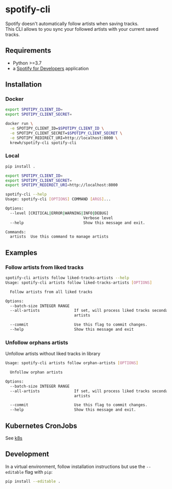 # spotify-cli

Spotify doesn't automatically follow artists when saving tracks.  
This CLI allows to you sync your followed artists with your current saved tracks.

## Requirements
* Python >=3.7
* a [Spotify for Developers](https://developer.spotify.com/) application

## Installation

### Docker

```bash
export SPOTIPY_CLIENT_ID=
export SPOTIPY_CLIENT_SECRET=

docker run \
  -e SPOTIPY_CLIENT_ID=$SPOTIPY_CLIENT_ID \
  -e SPOTIPY_CLIENT_SECRET=$SPOTIPY_CLIENT_SECRET \
  -e SPOTIPY_REDIRECT_URI=http://localhost:8000 \
  krewh/spotify-cli spotify-cli
```

### Local
```bash
pip install .

export SPOTIPY_CLIENT_ID=
export SPOTIPY_CLIENT_SECRET=
export SPOTIPY_REDIRECT_URI=http://localhost:8000

spotify-cli --help
Usage: spotify-cli [OPTIONS] COMMAND [ARGS]...

Options:
  --level [CRITICAL|ERROR|WARNING|INFO|DEBUG]
                                  Verbose level
  --help                          Show this message and exit.

Commands:
  artists  Use this command to manage artists
```

## Examples

### Follow artists from liked tracks

```bash
spotify-cli artists follow liked-tracks-artists --help
Usage: spotify-cli artists follow liked-tracks-artists [OPTIONS]

  Follow artists from all liked tracks

Options:
  --batch-size INTEGER RANGE
  --all-artists               If set, will process liked tracks secondary
                              artists

  --commit                    Use this flag to commit changes.
  --help                      Show this message and exit
```

### Unfollow orphans artists

Unfollow artists without liked tracks in library

```bash
Usage: spotify-cli artists follow orphan-artists [OPTIONS]

  Unfollow orphan artists

Options:
  --batch-size INTEGER RANGE
  --all-artists               If set, will process liked tracks secondary
                              artists

  --commit                    Use this flag to commit changes.
  --help                      Show this message and exit.
```

## Kubernetes CronJobs

See [k8s](./k8s)

## Development

In a virtual environment, follow installation instructions but use the `--editable` flag with `pip`:

```bash
pip install --editable .
```
